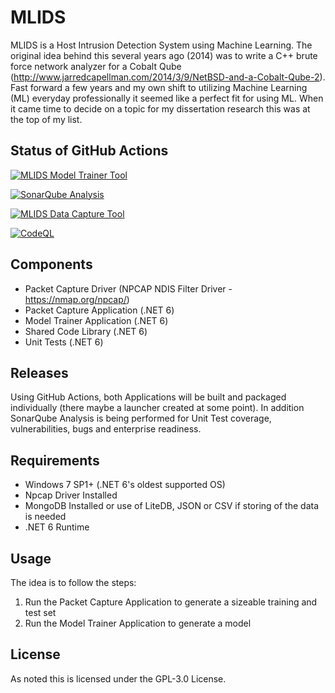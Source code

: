 # MLIDS

MLIDS is a Host Intrusion Detection System using Machine Learning.  The original idea behind this several years ago (2014) was to write a C++ brute force network analyzer for a Cobalt Qube (http://www.jarredcapellman.com/2014/3/9/NetBSD-and-a-Cobalt-Qube-2).  Fast forward a few years and my own shift to utilizing Machine Learning (ML) everyday professionally it seemed like a perfect fit for using ML.  When it came time to decide on a topic for my dissertation research this was at the top of my list.

## Status of GitHub Actions
[![MLIDS Model Trainer Tool](https://github.com/jcapellman/MLIDS/actions/workflows/ModelTrainerTool.yml/badge.svg)](https://github.com/jcapellman/MLIDS/actions/workflows/ModelTrainerTool.yml)

[![SonarQube Analysis](https://github.com/jcapellman/MLIDS/actions/workflows/SonarQubeAnalysis.yml/badge.svg)](https://github.com/jcapellman/MLIDS/actions/workflows/SonarQubeAnalysis.yml)

[![MLIDS Data Capture Tool](https://github.com/jcapellman/MLIDS/actions/workflows/DataCaptureTool.yml/badge.svg)](https://github.com/jcapellman/MLIDS/actions/workflows/DataCaptureTool.yml)

[![CodeQL](https://github.com/jcapellman/MLIDS/actions/workflows/codeql-analysis.yml/badge.svg)](https://github.com/jcapellman/MLIDS/actions/workflows/codeql-analysis.yml)
## Components
* Packet Capture Driver (NPCAP NDIS Filter Driver - https://nmap.org/npcap/)
* Packet Capture Application (.NET 6)
* Model Trainer Application (.NET 6)
* Shared Code Library (.NET 6)
* Unit Tests (.NET 6)

## Releases
Using GitHub Actions, both Applications will be built and packaged individually (there maybe a launcher created at some point).  In addition SonarQube Analysis is being performed for Unit Test coverage, vulnerabilities, bugs and enterprise readiness.

## Requirements
* Windows 7 SP1+ (.NET 6's oldest supported OS)
* Npcap Driver Installed
* MongoDB Installed or use of LiteDB, JSON or CSV if storing of the data is needed
* .NET 6 Runtime

## Usage
The idea is to follow the steps:
1. Run the Packet Capture Application to generate a sizeable training and test set
2. Run the Model Trainer Application to generate a model

## License
As noted this is licensed under the GPL-3.0 License.
